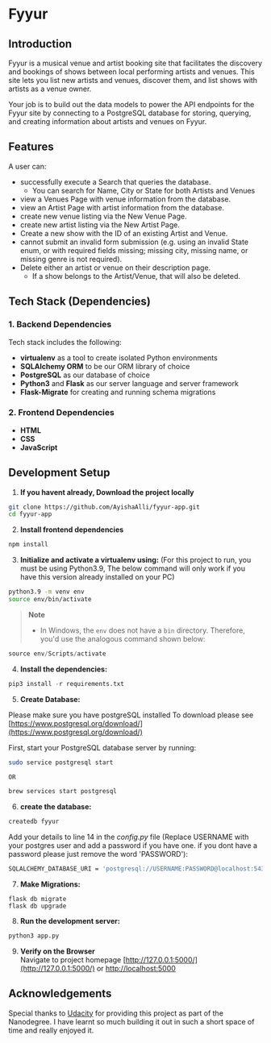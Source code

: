 # Fyyur

## Introduction

Fyyur is a musical venue and artist booking site that facilitates the discovery and bookings of shows between local performing artists and venues. This site lets you list new artists and venues, discover them, and list shows with artists as a venue owner.

Your job is to build out the data models to power the API endpoints for the Fyyur site by connecting to a PostgreSQL database for storing, querying, and creating information about artists and venues on Fyyur.

## Features

A user can:

- successfully execute a Search that queries the database.
  - You can search for Name, City or State for both Artists and Venues
- view a Venues Page with venue information from the database.
- view an Artist Page with artist information from the database.
- create new venue listing via the New Venue Page.
- create new artist listing via the New Artist Page.
- Create a new show with the ID of an existing Artist and Venue.
- cannot submit an invalid form submission (e.g. using an invalid State enum, or with required fields missing; missing city, missing name, or missing genre is not required).
- Delete either an artist or venue on their description page.
  - If a show belongs to the Artist/Venue, that will also be deleted.

## Tech Stack (Dependencies)

### 1. Backend Dependencies

Tech stack includes the following:

- **virtualenv** as a tool to create isolated Python environments
- **SQLAlchemy ORM** to be our ORM library of choice
- **PostgreSQL** as our database of choice
- **Python3** and **Flask** as our server language and server framework
- **Flask-Migrate** for creating and running schema migrations

### 2. Frontend Dependencies

- **HTML**
- **CSS**
- **JavaScript**

## Development Setup

1. **If you havent already, Download the project locally**

```bash
git clone https://github.com/AyishaAlli/fyyur-app.git
cd fyyur-app
```

2. **Install frontend dependencies**

```bash
npm install
```

3. **Initialize and activate a virtualenv using:** (For this project to run, you must be using Python3.9, The below command will only work if you have this version already installed on your PC)

```bash
python3.9 -m venv env
source env/bin/activate
```

> **Note**
>
> - In Windows, the `env` does not have a `bin` directory. Therefore, you'd use the analogous command shown below:

```python
source env/Scripts/activate
```

4. **Install the dependencies:**

```python
pip3 install -r requirements.txt
```

5. **Create Database:**

Please make sure you have postgreSQL installed
To download please see [https://www.postgresql.org/download/](https://www.postgresql.org/download/)

First, start your PostgreSQL database server by running:

```bash
sudo service postgresql start

OR

brew services start postgresql
```

6. **create the database:**

```bash
createdb fyyur
```

Add your details to line 14 in the _config.py_ file (Replace USERNAME with your postgres user and add a password if you have one. if you dont have a password please just remove the word 'PASSWORD'):

```bash
SQLALCHEMY_DATABASE_URI = 'postgresql://USERNAME:PASSWORD@localhost:5432/fyyur' # e.g. postgresql://ayishaalli:123@localhost:5432/fyyur
```

7. **Make Migrations:**

```
flask db migrate
flask db upgrade
```

8. **Run the development server:**

```python
python3 app.py
```

9. **Verify on the Browser**<br>
   Navigate to project homepage [http://127.0.0.1:5000/](http://127.0.0.1:5000/) or [http://localhost:5000](http://localhost:5000)

## Acknowledgements

Special thanks to [Udacity](https://www.udacity.com/) for providing this project as part of the Nanodegree. I have learnt so much building it out in such a short space of time and really enjoyed it.
